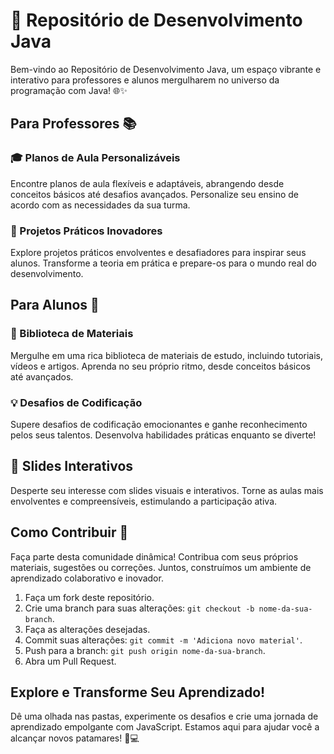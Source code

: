 # 🚀 Repositório de Desenvolvimento Java

Bem-vindo ao Repositório de Desenvolvimento Java, um espaço vibrante e interativo para professores e alunos mergulharem no universo da programação com Java! 🌐✨

## Para Professores 📚

### 🎓 Planos de Aula Personalizáveis
Encontre planos de aula flexíveis e adaptáveis, abrangendo desde conceitos básicos até desafios avançados. Personalize seu ensino de acordo com as necessidades da sua turma.

### 🚀 Projetos Práticos Inovadores
Explore projetos práticos envolventes e desafiadores para inspirar seus alunos. Transforme a teoria em prática e prepare-os para o mundo real do desenvolvimento.

## Para Alunos 🚀

### 📖 Biblioteca de Materiais
Mergulhe em uma rica biblioteca de materiais de estudo, incluindo tutoriais, vídeos e artigos. Aprenda no seu próprio ritmo, desde conceitos básicos até avançados.

### 💡 Desafios de Codificação
Supere desafios de codificação emocionantes e ganhe reconhecimento pelos seus talentos. Desenvolva habilidades práticas enquanto se diverte!

## 🌈 Slides Interativos
Desperte seu interesse com slides visuais e interativos. Torne as aulas mais envolventes e compreensíveis, estimulando a participação ativa.

## Como Contribuir 🤝

Faça parte desta comunidade dinâmica! Contribua com seus próprios materiais, sugestões ou correções. Juntos, construímos um ambiente de aprendizado colaborativo e inovador.

1. Faça um fork deste repositório.
2. Crie uma branch para suas alterações: `git checkout -b nome-da-sua-branch`.
3. Faça as alterações desejadas.
4. Commit suas alterações: `git commit -m 'Adiciona novo material'`.
5. Push para a branch: `git push origin nome-da-sua-branch`.
6. Abra um Pull Request.

## Explore e Transforme Seu Aprendizado!

Dê uma olhada nas pastas, experimente os desafios e crie uma jornada de aprendizado empolgante com JavaScript. Estamos aqui para ajudar você a alcançar novos patamares! 🚀💻


